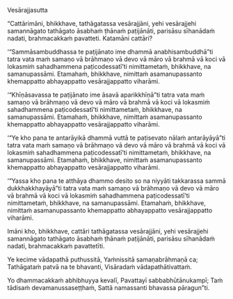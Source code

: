 Vesārajjasutta

“Cattārimāni, bhikkhave, tathāgatassa vesārajjāni, yehi vesārajjehi samannāgato tathāgato āsabhaṁ ṭhānaṁ paṭijānāti, parisāsu sīhanādaṁ nadati, brahmacakkaṁ pavatteti. Katamāni cattāri?

‘“Sammāsambuddhassa te paṭijānato ime dhammā anabhisambuddhā”ti tatra vata maṁ samaṇo vā brāhmaṇo vā devo vā māro vā brahmā vā koci vā lokasmiṁ sahadhammena paṭicodessatī’ti nimittametaṁ, bhikkhave, na samanupassāmi. Etamahaṁ, bhikkhave, nimittaṁ asamanupassanto khemappatto abhayappatto vesārajjappatto viharāmi.

‘“Khīṇāsavassa te paṭijānato ime āsavā aparikkhīṇā”ti tatra vata maṁ samaṇo vā brāhmaṇo vā devo vā māro vā brahmā vā koci vā lokasmiṁ sahadhammena paṭicodessatī’ti nimittametaṁ, bhikkhave, na samanupassāmi. Etamahaṁ, bhikkhave, nimittaṁ asamanupassanto khemappatto abhayappatto vesārajjappatto viharāmi.

‘“Ye kho pana te antarāyikā dhammā vuttā te paṭisevato nālaṁ antarāyāyā”ti tatra vata maṁ samaṇo vā brāhmaṇo vā devo vā māro vā brahmā vā koci vā lokasmiṁ sahadhammena paṭicodessatī’ti nimittametaṁ, bhikkhave, na samanupassāmi. Etamahaṁ, bhikkhave, nimittaṁ asamanupassanto khemappatto abhayappatto vesārajjappatto viharāmi.

‘“Yassa kho pana te atthāya dhammo desito so na niyyāti takkarassa sammā dukkhakkhayāyā”ti tatra vata maṁ samaṇo vā brāhmaṇo vā devo vā māro vā brahmā vā koci vā lokasmiṁ sahadhammena paṭicodessatī’ti nimittametaṁ, bhikkhave, na samanupassāmi. Etamahaṁ, bhikkhave, nimittaṁ asamanupassanto khemappatto abhayappatto vesārajjappatto viharāmi.

Imāni kho, bhikkhave, cattāri tathāgatassa vesārajjāni, yehi vesārajjehi samannāgato tathāgato āsabhaṁ ṭhānaṁ paṭijānāti, parisāsu sīhanādaṁ nadati, brahmacakkaṁ pavattetīti.

Ye kecime vādapathā puthussitā,
Yaṁnissitā samaṇabrāhmaṇā ca;
Tathāgataṁ patvā na te bhavanti,
Visāradaṁ vādapathātivattaṁ.

Yo dhammacakkaṁ abhibhuyya kevalī,
Pavattayī sabbabhūtānukampī;
Taṁ tādisaṁ devamanussaseṭṭhaṁ,
Sattā namassanti bhavassa pāragun”ti.
